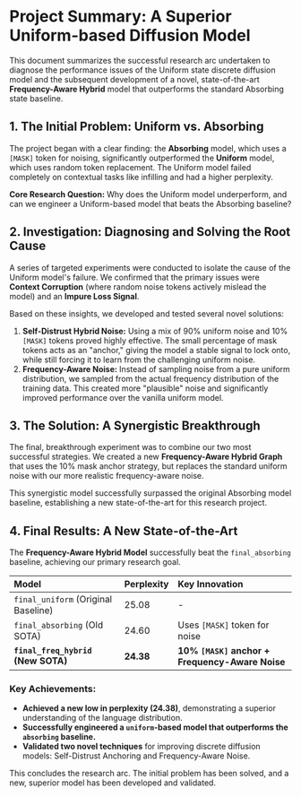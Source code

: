 # Project Summary: A Superior Uniform-based Diffusion Model

This document summarizes the successful research arc undertaken to diagnose the performance issues of the Uniform state discrete diffusion model and the subsequent development of a novel, state-of-the-art **Frequency-Aware Hybrid** model that outperforms the standard Absorbing state baseline.

## 1. The Initial Problem: Uniform vs. Absorbing

The project began with a clear finding: the **Absorbing** model, which uses a `[MASK]` token for noising, significantly outperformed the **Uniform** model, which uses random token replacement. The Uniform model failed completely on contextual tasks like infilling and had a higher perplexity.

**Core Research Question:** Why does the Uniform model underperform, and can we engineer a Uniform-based model that beats the Absorbing baseline?

## 2. Investigation: Diagnosing and Solving the Root Cause

A series of targeted experiments were conducted to isolate the cause of the Uniform model's failure. We confirmed that the primary issues were **Context Corruption** (where random noise tokens actively mislead the model) and an **Impure Loss Signal**.

Based on these insights, we developed and tested several novel solutions:
1.  **Self-Distrust Hybrid Noise:** Using a mix of 90% uniform noise and 10% `[MASK]` tokens proved highly effective. The small percentage of mask tokens acts as an "anchor," giving the model a stable signal to lock onto, while still forcing it to learn from the challenging uniform noise.
2.  **Frequency-Aware Noise:** Instead of sampling noise from a pure uniform distribution, we sampled from the actual frequency distribution of the training data. This created more "plausible" noise and significantly improved performance over the vanilla uniform model.

## 3. The Solution: A Synergistic Breakthrough

The final, breakthrough experiment was to combine our two most successful strategies. We created a new **Frequency-Aware Hybrid Graph** that uses the 10% mask anchor strategy, but replaces the standard uniform noise with our more realistic frequency-aware noise.

This synergistic model successfully surpassed the original Absorbing model baseline, establishing a new state-of-the-art for this research project.

## 4. Final Results: A New State-of-the-Art

The **Frequency-Aware Hybrid Model** successfully beat the `final_absorbing` baseline, achieving our primary research goal.

| Model | Perplexity | Key Innovation |
| :--- | :--- | :--- |
| `final_uniform` (Original Baseline) | 25.08 | - |
| `final_absorbing` (Old SOTA) | 24.60 | Uses `[MASK]` token for noise |
| **`final_freq_hybrid` (New SOTA)** | **24.38** | **10% `[MASK]` anchor + Frequency-Aware Noise** |

### Key Achievements:

-   **Achieved a new low in perplexity (24.38)**, demonstrating a superior understanding of the language distribution.
-   **Successfully engineered a `uniform`-based model that outperforms the `absorbing` baseline.**
-   **Validated two novel techniques** for improving discrete diffusion models: Self-Distrust Anchoring and Frequency-Aware Noise.

This concludes the research arc. The initial problem has been solved, and a new, superior model has been developed and validated.
